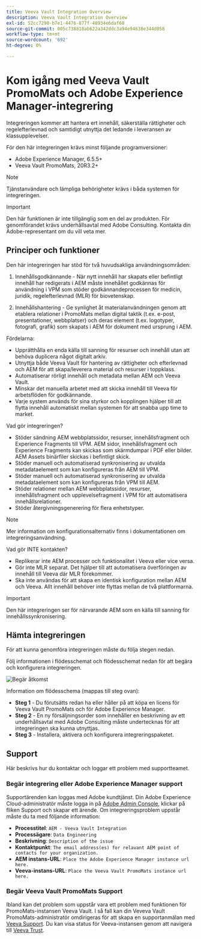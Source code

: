 ```yaml
---
title: Veeva Vault Integration Overview
description: Veeva Vault Integration Overview
exl-id: 52cc7290-b7e1-4476-877f-48934e6daf68
source-git-commit: 005c738818ab622a342ddc3a94e94638e344d058
workflow-type: tm+mt
source-wordcount: '692'
ht-degree: 0%

---
```


# Kom igång med Veeva Vault PromoMats och Adobe Experience Manager-integrering

Integreringen kommer att hantera ert innehåll, säkerställa rättigheter och regelefterlevnad och samtidigt utnyttja det ledande i leveransen av klassupplevelser.

För den här integreringen krävs minst följande programversioner:

* Adobe Experience Manager, 6.5.5+
* Veeva Vault PromoMats, 20R3.2+

>[!NOTE]
>
>Tjänstanvändare och lämpliga behörigheter krävs i båda systemen för integreringen.
>

>[!IMPORTANT]
>
>Den här funktionen är inte tillgänglig som en del av produkten. För genomförandet krävs underhållsavtal med Adobe Consulting. Kontakta din Adobe-representant om du vill veta mer.
>

## Principer och funktioner

Den här integreringen har stöd för två huvudsakliga användningsområden:

1. Innehållsgodkännande - När nytt innehåll har skapats eller befintligt innehåll har redigerats i AEM måste innehållet godkännas för användning i VPM som stöder godkännandeprocessen för medicin, juridik, regelefterlevnad (MLR) för biovetenskap.

2. Innehållshantering - Ge synlighet åt materialanvändningen genom att etablera relationer i PromoMats mellan digital taktik (t.ex. e-post, presentationer, webbplatser) och deras element (t.ex. logotyper, fotografi, grafik) som skapats i AEM för dokument med ursprung i AEM.

Fördelarna:

* Upprätthålla en enda källa till sanning för resurser och innehåll utan att behöva duplicera något digitalt arkiv.
* Utnyttja både Veeva Vault för hantering av rättigheter och efterlevnad och AEM för att skapa/leverera material och resurser i toppklass.
* Automatiserar rörligt innehåll och metadata mellan AEM och Veeva Vault.
* Minskar det manuella arbetet med att skicka innehåll till Veeva för arbetsflöden för godkännande.
* Varje system används för sina styrkor och kopplingen hjälper till att flytta innehåll automatiskt mellan systemen för att snabba upp time to market.

Vad gör integreringen?

* Stöder sändning AEM webbplatssidor, resurser, innehållsfragment och Experience Fragments till VPM. AEM sidor, innehållsfragment och Experience Fragments kan skickas som skärmdumpar i PDF eller bilder. AEM Assets binärfiler skickas i befintligt skick.
* Stöder manuell och automatiserad synkronisering av utvalda metadataelement som kan konfigureras från AEM till VPM.
* Stöder manuell och automatiserad synkronisering av utvalda metadataelement som kan konfigureras från VPM till AEM.
* Stöder relationer mellan AEM webbplatssidor, resurser, innehållsfragment och upplevelsefragment i VPM för att automatisera innehållsrelationer.
* Stöder återgivningsgenerering för flera enhetstyper.

>[!NOTE]
>
>Mer information om konfigurationsalternativ finns i dokumentationen om integreringsanvändning.
>

Vad gör INTE kontakten?

* Replikerar inte AEM processer och funktionalitet i Veeva eller vice versa.
* Gör inte MLR separat. Det hjälper till att automatisera överföringen av innehåll till Veeva där MLR förekommer.
* Ska inte användas för att skapa en identisk konfiguration mellan AEM och Veeva. Allt innehåll behöver inte flyttas mellan de två plattformarna.


>[!IMPORTANT]
>
>Den här integreringen ser för närvarande AEM som en källa till sanning för innehållssynkronisering.
>

## Hämta integreringen

För att kunna genomföra integreringen måste du följa stegen nedan.

Följ informationen i flödesschemat och flödesschemat nedan för att begära och konfigurera integreringen.

![Begär åtkomst](assets/integration-request.png)

Information om flödesschema (mappas till steg ovan):

* **Steg 1** - Du förutsätts redan ha eller håller på att köpa en licens för Veeva Vault PromoMats och för Adobe Experience Manager.
* **Steg 2** - En ny försäljningsorder som innehåller en beskrivning av ett underhållsavtal med Adobe Consulting måste undertecknas för att integreringen ska kunna utnyttjas.
* **Steg 3** - Installera, aktivera och konfigurera integreringspaketet.

## Support

Här beskrivs hur du kontaktar och loggar ett problem med supportteamet.

### Begär integrering eller Adobe Experience Manager support

Supportärenden kan loggas med Adobe kundtjänst. Din Adobe Experience Cloud-administratör måste logga in på [Adobe Admin Console](https://adminconsole.adobe.com/), klickar på fliken Support och skapar ett ärende. Om integreringsproblem uppstår måste du ta med följande information:

* **Processtitel**: `AEM - Veeva Vault Integration`
* **Processägare**: `Data Engineering`
* **Beskrivning**: `Description of the issue`
* **Kontaktpunkt**: `The email address(es) for relavant AEM point of contacts for your organization.`
* **AEM instans-URL**: `Place the Adobe Experience Manager instance url here.`
* **Veeva-instans-URL**: `Place the Veeva Vault PromoMats instance url here.`

### Begär Veeva Vault PromoMats Support

Ibland kan det problem som uppstår vara ett problem med funktionen för PromoMats-instansen Veeva Vault. I så fall kan din Veveva Vault PromoMats-administratör omdirigeras för att skapa en supportanmälan med [Veeva Support](http://support.veeva.com/). Du kan visa status för Veeva-instansen genom att navigera till [Veeva Trust](http://trust.veeva.com/).

